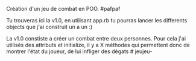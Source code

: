 Création d'un jeu de combat en POO. #pafpaf

Tu trouveras ici la v1.0, en utilisant app.rb tu pourras lancer les differents objects que j'ai construit un a un :) 

La v1.0 constiste a créer un combat entre deux personnes. Pour cela j'ai utilisés des attributs et initialize, il y a X méthodes qui permettent donc de montrer l'état du joueur, de lui infliger des dégats # jeujeu-
